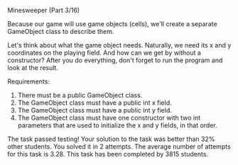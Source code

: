 Minesweeper (Part 3/16)



Because our game will use game objects (cells), we'll create a separate GameObject class to describe them.

Let's think about what the game object needs. Naturally, we need its x and y coordinates on 
the playing field. And how can we get by without a constructor? After you do everything, 
don't forget to run the program and look at the result.

Requirements:
1. There must be a public GameObject class.
2. The GameObject class must have a public int x field.
3. The GameObject class must have a public int y field.
4. The GameObject class must have one constructor with two int parameters that are used to 
initialize the x and y fields, in that order.



The task passed testing!  Your solution to the task was better than 32% other students. You 
solved it in 2 attempts. The average number of attempts for this task is 3.28. This task has 
been completed by 3815 students.